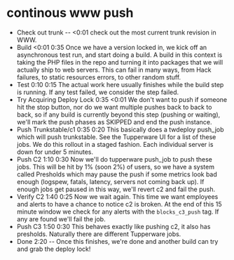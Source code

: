 
# continous www push

- Check out trunk	--	<0:01	check out the most current trunk revision in WWW. 
- Build	<0:01	0:35	Once we have a version locked in, we kick off an asynchronous test run, and start doing a build. A build in this context is taking the PHP files in the repo and turning it into packages that we will actually ship to web servers. This can fail in many ways, from Hack failures, to static resources errors, to other random stuff.
- Test	0:10	0:15	The actual work here usually finishes while the build step is running. If any test failed, we consider the step failed.
- Try Acquiring Deploy Lock	0:35	<0:01	We don't want to push if someone hit the stop button, nor do we want multiple pushes back to back to back, so if any build is currently beyond this step (pushing or waiting), we'll mark the push phases as SKIPPED and end the push instance.
- Push Trunkstable/c1	0:35	0:20	This basically does a twdeploy push_job which will push trunkstable. See the Tupperware UI for a list of these jobs. We do this rollout in a staged fashion. Each individual server is down for under 5 minutes.
- Push C2	1:10	0:30	Now we'll do tupperware push_job to push these jobs. This will be hit by 1% (soon 2%) of users, so we have a system called Presholds which may pause the push if some metrics look bad enough (logspew, fatals, latency, servers not coming back up). If enough jobs get paused in this way, we'll revert c2 and fail the push.
- Verify C2	1:40	0:25	Now we wait again. This time we want employees and alerts to have a chance to notice c2 is broken. At the end of this 15 minute window we check for any alerts with the `blocks_c3_push` tag. If any are found we'll fail the job.
- Push C3	1:50	0:30	This behaves exactly like pushing c2, it also has presholds. Naturally there are different Tupperware jobs.
- Done	2:20	--	Once this finishes, we're done and another build can try and grab the deploy lock!